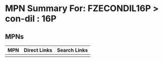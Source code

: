 



# MPN Summary For: FZECONDIL16P > con-dil : 16P

## MPNs
  

|MPN|Direct Links|Search Links|
| :--- | :--- | :--- |
||||
